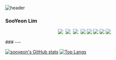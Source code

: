 ![header](https://capsule-render.vercel.app/api?text=🥰🐻💗&animation=fadeIn&type=Waving&color=timeGradient&fontAlign=80)

### SooYeon Lim
<p align="center">
  <img src="https://img.shields.io/badge/C++-00599C?style=flat-square&logo=C%2B%2B&logoColor=white"/></a>&nbsp 
  <img src="https://img.shields.io/badge/Java-007396?style=flat-square&logo=Java&logoColor=white"/></a>&nbsp
  <img src="https://img.shields.io/badge/Python-3766AB?style=flat-square&logo=Python&logoColor=white"/></a>&nbsp 
  <img src="https://img.shields.io/badge/HTML-E34F26?style=flat-square&logo=HTML5&logoColor=white"/> 
  <img src="https://img.shields.io/badge/JavaScript-F7DF1E?style=flat-square&logo=JavaScript&logoColor=white"/> 
  <img src="https://img.shields.io/badge/C-A8B9CC?style=flat-square&logo=c&logoColor=white"/>
  <img src="https://img.shields.io/badge/C#-F7DF1E?style=flat-square&logo=JavaScript&logoColor=white"/>
  <img src="https://img.shields.io/badge/Kotlin-7F52FF?style=flat-square&logo=Kotlin&logoColor=white"/>
</p>
###
---

[![sooyeon's GitHub stats](https://github-readme-stats.vercel.app/api?username=printyeon&line_height=24&hide_rank=true&&layout=compact&theme=white)](https://github.com/printyeon/printyeon)
[![Top Langs](https://github-readme-stats.vercel.app/api/top-langs/?username=printyeon&layout=compact&langs_count=8&theme=white)](https://github.com/printyeon?tab=repositories&q=&type=&language=java&sort=)
<!-- [![Readme Card](https://github-readme-stats.vercel.app/api/pin/?username=printyeon&repo=resume&show_owner=true&theme=white)](https://github.com/printyeon/resume) -->
<!-- [![Readme Card](https://github-readme-stats.vercel.app/api/pin/?username=printyeon&repo=manual-job&show_owner=true&theme=white)](https://github.com/printyeon/manual-job)-->
